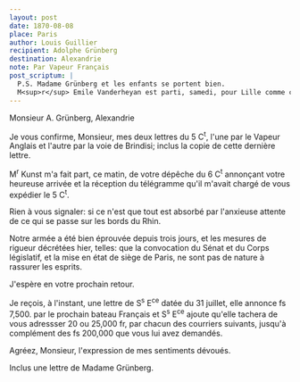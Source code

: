 ```yaml
---
layout: post
date: 1870-08-08
place: Paris
author: Louis Guillier
recipient: Adolphe Grünberg
destination: Alexandrie
note: Par Vapeur Français
post_scriptum: |
  P.S. Madame Grünberg et les enfants se portent bien.
  M<sup>r</sup> Emile Vanderheyan est parti, samedi, pour Lille comme capitaine de la ...
---
```


Monsieur A. Grünberg, Alexandrie

Je vous confirme, Monsieur, mes deux lettres du 5 C<sup>t</sup>, l'une par le Vapeur
Anglais et l'autre par la voie de Brindisi; inclus la copie de cette dernière
lettre.

M<sup>r</sup> Kunst m'a fait part, ce matin, de votre dépêche du 6 C<sup>t</sup> annonçant votre
heureuse arrivée et la réception du télégramme qu'il m'avait chargé de vous
expédier le 5 C<sup>t</sup>.

Rien à vous signaler: si ce n'est que tout est absorbé par l'anxieuse attente
de ce qui se passe sur les bords du Rhin.

Notre armée a été bien éprouvée depuis trois jours, et les mesures de rigueur
décrétées hier, telles: que la convocation du Sénat et du Corps législatif, et
la mise en état de siège de Paris, ne sont pas de nature à rassurer les
esprits.

J'espère en votre prochain retour.

Je reçois, à l'instant, une lettre de S<sup>s</sup> E<sup>ce</sup> datée du 31 juillet, elle annonce
fs 7,500. par le prochain bateau Français et S<sup>s</sup> E<sup>ce</sup> ajoute qu'elle tachera de
vous adressser 20 ou 25,000 fr, par chacun des courriers suivants, jusqu'à
complément des fs 200,000 que vous lui avez demandés.

Agréez, Monsieur, l'expression de mes sentiments dévoués.

Inclus une lettre de Madame Grünberg.
